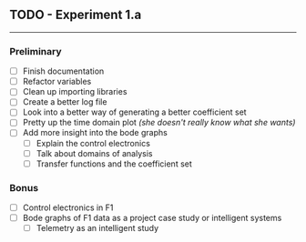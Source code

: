 ## TODO - Experiment 1.a
---
### Preliminary
- [ ] Finish documentation
- [ ] Refactor variables
- [ ] Clean up importing libraries
- [ ] Create a better log file
- [ ] Look into a better way of generating a better coefficient set
- [ ] Pretty up the time domain plot *(she doesn't really know what she wants)*
- [ ] Add more insight into the bode graphs
  - [ ] Explain the control electronics
  - [ ] Talk about domains of analysis
  - [ ] Transfer functions and the coefficient set
### Bonus
- [ ] Control electronics in F1
- [ ] Bode graphs of F1 data as a project case study or intelligent systems
  - [ ] Telemetry as an intelligent study  